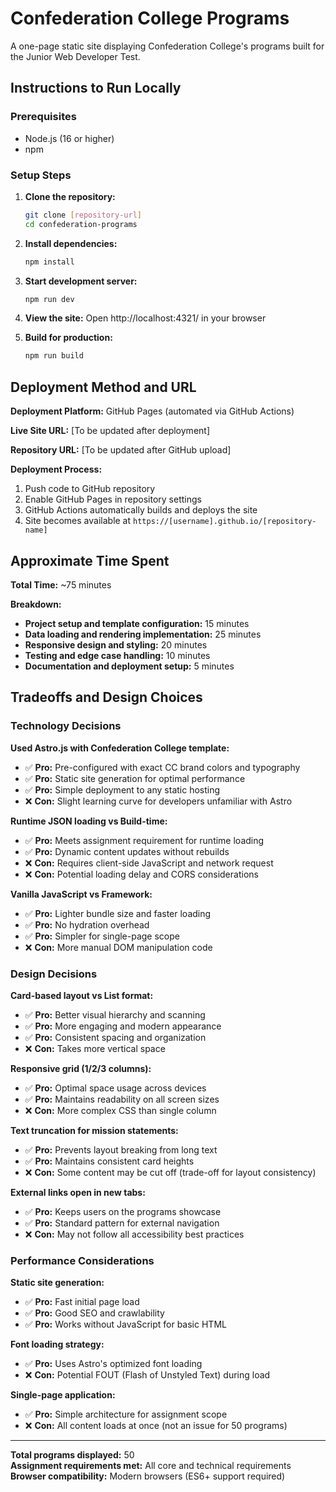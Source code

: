 # Confederation College Programs

A one-page static site displaying Confederation College's programs built for the Junior Web Developer Test.

## Instructions to Run Locally

### Prerequisites
- Node.js (16 or higher)
- npm

### Setup Steps

1. **Clone the repository:**
   ```bash
   git clone [repository-url]
   cd confederation-programs
   ```

2. **Install dependencies:**
   ```bash
   npm install
   ```

3. **Start development server:**
   ```bash
   npm run dev
   ```

4. **View the site:**
   Open http://localhost:4321/ in your browser

5. **Build for production:**
   ```bash
   npm run build
   ```

## Deployment Method and URL

**Deployment Platform:** GitHub Pages (automated via GitHub Actions)

**Live Site URL:** [To be updated after deployment]

**Repository URL:** [To be updated after GitHub upload]

**Deployment Process:**
1. Push code to GitHub repository
2. Enable GitHub Pages in repository settings
3. GitHub Actions automatically builds and deploys the site
4. Site becomes available at `https://[username].github.io/[repository-name]`

## Approximate Time Spent

**Total Time:** ~75 minutes

**Breakdown:**
- **Project setup and template configuration:** 15 minutes
- **Data loading and rendering implementation:** 25 minutes  
- **Responsive design and styling:** 20 minutes
- **Testing and edge case handling:** 10 minutes
- **Documentation and deployment setup:** 5 minutes

## Tradeoffs and Design Choices

### Technology Decisions

**Used Astro.js with Confederation College template:**
- ✅ **Pro:** Pre-configured with exact CC brand colors and typography
- ✅ **Pro:** Static site generation for optimal performance
- ✅ **Pro:** Simple deployment to any static hosting
- ❌ **Con:** Slight learning curve for developers unfamiliar with Astro

**Runtime JSON loading vs Build-time:**
- ✅ **Pro:** Meets assignment requirement for runtime loading
- ✅ **Pro:** Dynamic content updates without rebuilds
- ❌ **Con:** Requires client-side JavaScript and network request
- ❌ **Con:** Potential loading delay and CORS considerations

**Vanilla JavaScript vs Framework:**
- ✅ **Pro:** Lighter bundle size and faster loading
- ✅ **Pro:** No hydration overhead
- ✅ **Pro:** Simpler for single-page scope
- ❌ **Con:** More manual DOM manipulation code

### Design Decisions

**Card-based layout vs List format:**
- ✅ **Pro:** Better visual hierarchy and scanning
- ✅ **Pro:** More engaging and modern appearance
- ✅ **Pro:** Consistent spacing and organization
- ❌ **Con:** Takes more vertical space

**Responsive grid (1/2/3 columns):**
- ✅ **Pro:** Optimal space usage across devices
- ✅ **Pro:** Maintains readability on all screen sizes
- ❌ **Con:** More complex CSS than single column

**Text truncation for mission statements:**
- ✅ **Pro:** Prevents layout breaking from long text
- ✅ **Pro:** Maintains consistent card heights
- ❌ **Con:** Some content may be cut off (trade-off for layout consistency)

**External links open in new tabs:**
- ✅ **Pro:** Keeps users on the programs showcase
- ✅ **Pro:** Standard pattern for external navigation
- ❌ **Con:** May not follow all accessibility best practices

### Performance Considerations

**Static site generation:**
- ✅ **Pro:** Fast initial page load
- ✅ **Pro:** Good SEO and crawlability
- ✅ **Pro:** Works without JavaScript for basic HTML

**Font loading strategy:**
- ✅ **Pro:** Uses Astro's optimized font loading
- ❌ **Con:** Potential FOUT (Flash of Unstyled Text) during load

**Single-page application:**
- ✅ **Pro:** Simple architecture for assignment scope
- ❌ **Con:** All content loads at once (not an issue for 50 programs)

---

**Total programs displayed:** 50  
**Assignment requirements met:** All core and technical requirements  
**Browser compatibility:** Modern browsers (ES6+ support required)

